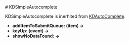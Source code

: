 # KDSimpleAutocomplete

KDSimpleAutocomplete is inerhited from
[KDAutoComplete](/framework/autocomplete/KDAutoComplete).

* **addItemToSubmitQueue: (item) ->**
* **keyUp: (event) ->**
* **showNoDataFound: ->**
